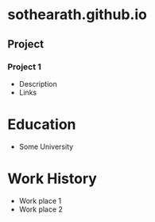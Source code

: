 # sothearath.github.io

## Project
### Project 1
- Description
- Links

# Education
- Some University

# Work History
- Work place 1
- Work place 2
